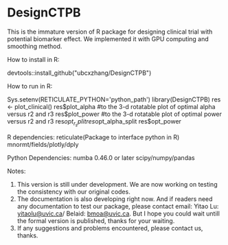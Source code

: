# DesignCTPB

This is the immature version of R package for designing clinical trial with potential biomarker effect. We implemented it with GPU computing and smoothing method. 

How to install in R:

devtools::install_github("ubcxzhang/DesignCTPB")

How to run in R:

Sys.setenv(RETICULATE_PYTHON='python_path')
library(DesignCTPB)
res <- plot_clinical()
res$plot_alpha #to the 3-d rotatable plot of optimal alpha versus r2 and r3
res$plot_power #to the 3-d rotatable plot of optimal power versus r2 and r3
res$opt_r_split
res$opt_alpha_split
res$opt_power

R dependencies:
reticulate(Package to interface python in R)
mnormt/fields/plotly/dply

Python Dependencies:
numba 0.46.0 or later
scipy/numpy/pandas

Notes:
1) This version is still under development. We are now working on testing the consistency with our original codes.
2) The documentation is also developing right now. And if readers need any documentation to test our package, please contact email: Yitao Lu: yitaolu@uvic.ca/ Belaid: bmoa@uvic.ca. But I hope you could wait untill the formal version is published, thanks for your waiting. 
3) If any suggestions and problems encountered, please contact us, thanks. 


